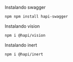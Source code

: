 Instalando swagger
```bash
npm npm install hapi-swagger
```

Instalando vision
```bash
npm i @hapi/vision
```

Instalando inert
```bash
npm i @hapi/inert
```